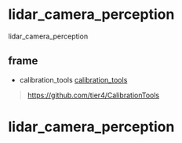 # lidar_camera_perception
lidar_camera_perception

## frame
- calibration_tools
[calibration_tools](./src/CalibrationTools/README.md)
>https://github.com/tier4/CalibrationTools
# lidar_camera_perception

